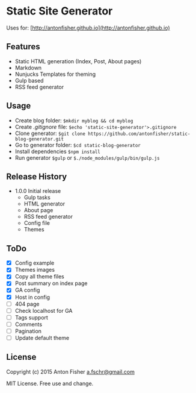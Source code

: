 # Static Site Generator

Uses for: [http://antonfisher.github.io](http://antonfisher.github.io)

## Features
* Static HTML generation (Index, Post, About pages)
* Markdown
* Nunjucks Templates for theming
* Gulp based
* RSS feed generator 

## Usage
* Create blog folder: `$mkdir myblog && cd myblog`
* Create _.gitignore_ file: `$echo 'static-site-generator'>.gitignore`
* Clone generator: `$git clone https://github.com/antonfisher/static-blog-generator.git`
* Go to generator folder: `$cd static-blog-generator`
* Install dependencies `$npm install`
* Run generator `$gulp` or `$./node_modules/gulp/bin/gulp.js`

## Release History
* 1.0.0 Initial release
    * Gulp tasks
    * HTML generator
    * About page
    * RSS feed generator
    * Config file
    * Themes

## ToDo
- [x] Config example
- [x] Themes images
- [x] Copy all theme files
- [x] Post summary on index page
- [x] GA config
- [x] Host in config
- [ ] 404 page
- [ ] Check localhost for GA
- [ ] Tags support
- [ ] Comments
- [ ] Pagination
- [ ] Update default theme

## License
Copyright (c) 2015 Anton Fisher <a.fschr@gmail.com>

MIT License. Free use and change.
